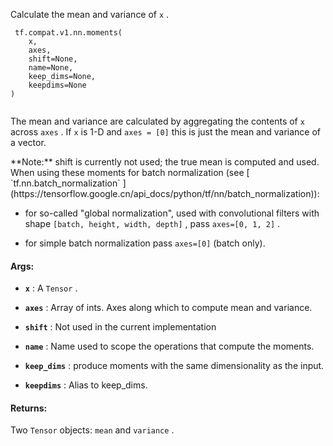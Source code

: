 Calculate the mean and variance of  `x` .



```
 tf.compat.v1.nn.moments(
    x,
    axes,
    shift=None,
    name=None,
    keep_dims=None,
    keepdims=None
)
 
```

The mean and variance are calculated by aggregating the contents of  `x` 
across  `axes` .  If  `x`  is 1-D and  `axes = [0]`  this is just the mean
and variance of a vector.


<aside class="note">**Note:**  shift is currently not used; the true mean is computed and used.</aside>
When using these moments for batch normalization (see
[ `tf.nn.batch_normalization` ](https://tensorflow.google.cn/api_docs/python/tf/nn/batch_normalization)):


- for so-called "global normalization", used with convolutional filters with
shape  `[batch, height, width, depth]` , pass  `axes=[0, 1, 2]` .

- for simple batch normalization pass  `axes=[0]`  (batch only).



#### Args:

- **`x`** : A  `Tensor` .

- **`axes`** : Array of ints.  Axes along which to compute mean and
variance.

- **`shift`** : Not used in the current implementation

- **`name`** : Name used to scope the operations that compute the moments.

- **`keep_dims`** : produce moments with the same dimensionality as the input.

- **`keepdims`** : Alias to keep_dims.



#### Returns:
Two  `Tensor`  objects:  `mean`  and  `variance` .


